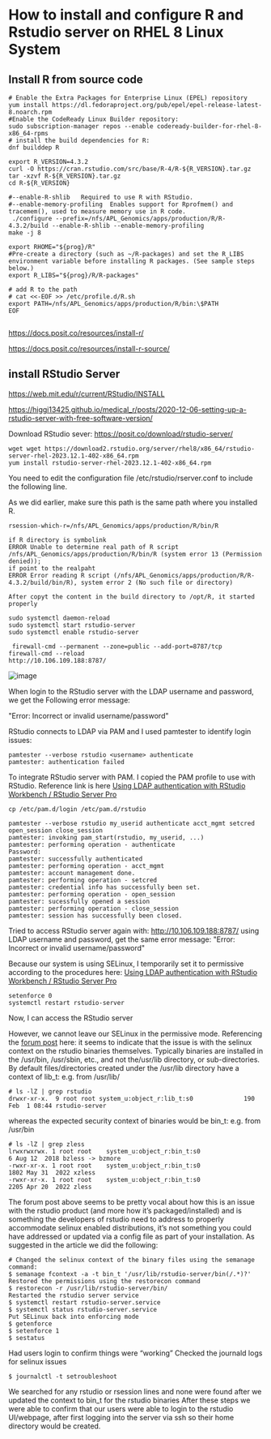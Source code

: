 # How to install and configure R and Rstudio server on RHEL 8 Linux System

## Install R from source code 
```
# Enable the Extra Packages for Enterprise Linux (EPEL) repository
yum install https://dl.fedoraproject.org/pub/epel/epel-release-latest-8.noarch.rpm
#Enable the CodeReady Linux Builder repository:
sudo subscription-manager repos --enable codeready-builder-for-rhel-8-x86_64-rpms
# install the build dependencies for R:
dnf builddep R

export R_VERSION=4.3.2
curl -O https://cran.rstudio.com/src/base/R-4/R-${R_VERSION}.tar.gz
tar -xzvf R-${R_VERSION}.tar.gz
cd R-${R_VERSION}

#--enable-R-shlib	Required to use R with RStudio.
#--enable-memory-profiling	Enables support for Rprofmem() and tracemem(), used to measure memory use in R code.
 ./configure --prefix=/nfs/APL_Genomics/apps/production/R/R-4.3.2/build --enable-R-shlib --enable-memory-profiling
make -j 8

export RHOME="${prog}/R"
#Pre-create a directory (such as ~/R-packages) and set the R_LIBS environment variable before installing R packages. (See sample steps below.)
export R_LIBS="${prog}/R/R-packages"

# add R to the path
# cat <<-EOF >> /etc/profile.d/R.sh
export PATH=/nfs/APL_Genomics/apps/production/R/bin:\$PATH
EOF


```

https://docs.posit.co/resources/install-r/

https://docs.posit.co/resources/install-r-source/

## install RStudio Server
https://web.mit.edu/r/current/RStudio/INSTALL

https://higgi13425.github.io/medical_r/posts/2020-12-06-setting-up-a-rstudio-server-with-free-software-version/

Download RStudio sever: https://posit.co/download/rstudio-server/

```
wget wget https://download2.rstudio.org/server/rhel8/x86_64/rstudio-server-rhel-2023.12.1-402-x86_64.rpm
yum install rstudio-server-rhel-2023.12.1-402-x86_64.rpm

```
You need to edit the configuration file /etc/rstudio/rserver.conf to include the following line.

As we did earlier, make sure this path is the same path where you installed R.

```
rsession-which-r=/nfs/APL_Genomics/apps/production/R/bin/R

if R directory is symbolink
ERROR Unable to determine real path of R script /nfs/APL_Genomics/apps/production/R/bin/R (system error 13 (Permission denied));
if point to the realpaht
ERROR Error reading R script (/nfs/APL_Genomics/apps/production/R/R-4.3.2/build/bin/R), system error 2 (No such file or directory)

After copyt the content in the build directory to /opt/R, it started properly

sudo systemctl daemon-reload 
sudo systemctl start rstudio-server 
sudo systemctl enable rstudio-server

 firewall-cmd --permanent --zone=public --add-port=8787/tcp
firewall-cmd --reload
http://10.106.109.188:8787/
```

![image](https://github.com/xiaoli-dong/bioinfo_notebook/assets/52679027/3f80250a-e93a-4a90-9c82-f7d0d283e0c6)

When login to the RStudio server with the LDAP username and password, we get the Following error message:

"Error: Incorrect or invalid username/password"

RStudio connects to LDAP via PAM and I used pamtester to identify login issues: 
```
pamtester --verbose rstudio <username> authenticate
pamtester: authentication failed
```



To integrate RStudio server with PAM. I copied the PAM profile to use with RStudio. Reference link is here [Using LDAP authentication with RStudio Workbench / RStudio Server Pro](https://support.posit.co/hc/en-us/articles/232226708-Using-LDAP-authentication-with-RStudio-Workbench-RStudio-Server-Pro)

```
cp /etc/pam.d/login /etc/pam.d/rstudio

pamtester --verbose rstudio my_userid authenticate acct_mgmt setcred open_session close_session
pamtester: invoking pam_start(rstudio, my_userid, ...)
pamtester: performing operation - authenticate
Password:
pamtester: successfully authenticated
pamtester: performing operation - acct_mgmt
pamtester: account management done.
pamtester: performing operation - setcred
pamtester: credential info has successfully been set.
pamtester: performing operation - open_session
pamtester: sucessfully opened a session
pamtester: performing operation - close_session
pamtester: session has successfully been closed.
```
Tried to access RStudio server again with: http://10.106.109.188:8787/ using LDAP username and password, get the same error message:
"Error: Incorrect or invalid username/password"

Because our system is using SELinux, I temporarily set it to permissive according to the procedures here: [Using LDAP authentication with RStudio Workbench / RStudio Server Pro](https://support.posit.co/hc/en-us/articles/15173704481943-Active-Directory-LDAP-user-not-able-to-login-permission-denied-on-PAM-acct-mgmt)

```
setenforce 0
systemctl restart rstudio-server 
```
Now, I can access the RStudio server

However, we cannot leave our SELinux in the permissive mode. Referencing the [forum post](https://github.com/rstudio/rstudio/issues/4937) here: it seems to indicate that the issue is with the selinux context on the rstudio binaries themselves. Typically binaries are installed in the /usr/bin, /usr/sbin, etc., and not the/usr/lib directory, or sub-directories.  By default files/directories created under the /usr/lib directory have a context of lib_t: e.g. from /usr/lib/

```
# ls -lZ | grep rstudio
drwxr-xr-x.  9 root root system_u:object_r:lib_t:s0              190 Feb  1 08:44 rstudio-server
```
whereas the expected security context of binaries would be bin_t: e.g. from /usr/bin
```
# ls -lZ | grep zless
lrwxrwxrwx. 1 root root    system_u:object_r:bin_t:s0                            6 Aug 12  2018 bzless -> bzmore
-rwxr-xr-x. 1 root root    system_u:object_r:bin_t:s0                            1802 May 31  2022 xzless
-rwxr-xr-x. 1 root root    system_u:object_r:bin_t:s0                            2205 Apr 20  2022 zless
```
The forum post above seems to be pretty vocal about how this is an issue with the rstudio product (and more how it’s packaged/installed) and is something the developers of rstudio need to address to properly accommodate selinux enabled distributions, it’s not something you could have addressed or updated via a config file as part of your installation.
As suggested in the article we did the following:
```
# Changed the selinux context of the binary files using the semanage command:
$ semanage fcontext -a -t bin_t '/usr/lib/rstudio-server/bin(/.*)?'
Restored the permissions using the restorecon command
$ restorecon -r /usr/lib/rstudio-server/bin/
Restarted the rstudio server service
$ systemctl restart rstudio-server.service
$ systemctl status rstudio-server.service
Put SELinux back into enforcing mode
$ getenforce
$ setenforce 1
$ sestatus
```
Had users login to confirm things were “working” Checked the journald logs for selinux issues

```
$ journalctl -t setroubleshoot
```
We searched for any rstudio or rsession lines and none were found after we updated the context to bin_t for the rstudio binaries
After these steps we were able to confirm that our users were able to login to the rstudio UI/webpage, after first logging into the server via ssh so their home directory would be created.




